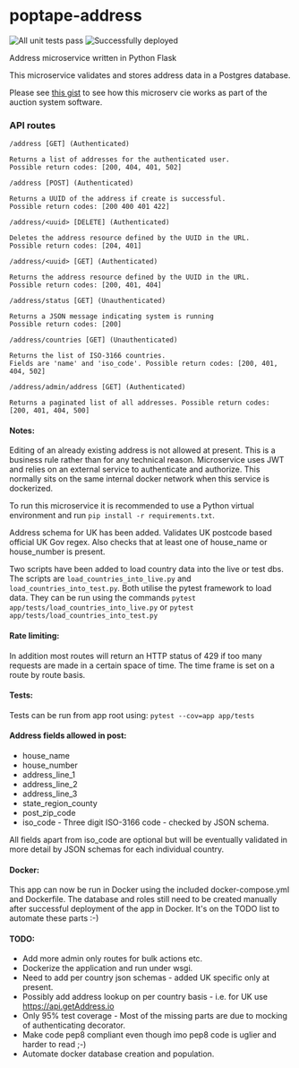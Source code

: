 # poptape-address
![All unit tests pass](https://github.com/cliveyg/poptape-address/actions/workflows/unit-test.yml/badge.svg) ![Successfully deployed](https://github.com/cliveyg/poptape-address/actions/workflows/post-merge-deployment.yml/badge.svg)

Address microservice written in Python Flask

This microservice validates and stores address data in a Postgres database.

Please see [this gist](https://gist.github.com/cliveyg/cf77c295e18156ba74cda46949231d69) to see how this microserv
cie works as part of the auction system software.

### API routes

```
/address [GET] (Authenticated)

Returns a list of addresses for the authenticated user. 
Possible return codes: [200, 404, 401, 502]

/address [POST] (Authenticated)

Returns a UUID of the address if create is successful. 
Possible return codes: [200 400 401 422]

/address/<uuid> [DELETE] (Authenticated)

Deletes the address resource defined by the UUID in the URL. 
Possible return codes: [204, 401]

/address/<uuid> [GET] (Authenticated)

Returns the address resource defined by the UUID in the URL. 
Possible return codes: [200, 401, 404]

/address/status [GET] (Unauthenticated)

Returns a JSON message indicating system is running 
Possible return codes: [200]

/address/countries [GET] (Unauthenticated)

Returns the list of ISO-3166 countries. 
Fields are 'name' and 'iso_code'. Possible return codes: [200, 401, 404, 502]

/address/admin/address [GET] (Authenticated)

Returns a paginated list of all addresses. Possible return codes: [200, 401, 404, 500] 
```

#### Notes:
Editing of an already existing address is not allowed at present. This is a business rule rather than for any technical reason. Microservice uses JWT and relies on an external service to authenticate and authorize. This normally sits on the same internal docker network when this service is dockerized. 

To run this microservice it is recommended to use a Python virtual environment and run `pip install -r requirements.txt`. 

Address schema for UK has been added. Validates UK postcode based official UK Gov regex. Also checks that at least one of house\_name or house\_number is present.

Two scripts have been added to load country data into the live or test dbs. The scripts are `load_countries_into_live.py` and `load_countries_into_test.py`. Both utilise the pytest framework to load data. They can be run using the commands `pytest app/tests/load_countries_into_live.py` or `pytest app/tests/load_countries_into_test.py`

#### Rate limiting:
In addition most routes will return an HTTP status of 429 if too many requests are made in a certain space of time. The time frame is set on a route by route basis.

#### Tests:
Tests can be run from app root using: `pytest --cov=app app/tests`

#### Address fields allowed in post:
* house\_name
* house\_number
* address\_line\_1
* address\_line\_2
* address\_line\_3
* state\_region\_county
* post\_zip\_code
* iso\_code - Three digit ISO-3166 code - checked by JSON schema.

All fields apart from iso\_code are optional but will be eventually validated in more detail by JSON schemas for each individual country. 

#### Docker:
This app can now be run in Docker using the included docker-compose.yml and Dockerfile. The database and roles still need to be created manually after successful deployment of the app in Docker. It's on the TODO list to automate these parts :-)

#### TODO:
* Add more admin only routes for bulk actions etc.
* Dockerize the application and run under wsgi.
* Need to add per country json schemas - added UK specific only at present.
* Possibly add address lookup on per country basis - i.e. for UK use https://api.getAddress.io
* Only 95% test coverage - Most of the missing parts are due to mocking of authenticating decorator.
* Make code pep8 compliant even though imo pep8 code is uglier and harder to read ;-)
* Automate docker database creation and population.
